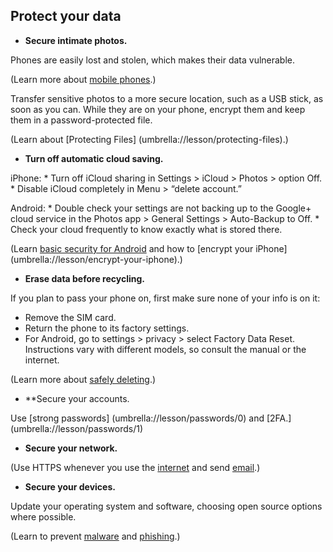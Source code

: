 ## Protect your data

*	**Secure intimate photos.** 

Phones are easily lost and stolen, which makes their data vulnerable. 

(Learn more about [mobile phones](umbrella://lesson/mobile-phones/0).)

Transfer sensitive photos to a more secure location, such as a USB stick, as soon as you can. While they are on your phone, encrypt them and keep them in a password-protected file.

(Learn about [Protecting Files] (umbrella://lesson/protecting-files).)  

*	**Turn off automatic cloud saving.**  

iPhone: 
	*	Turn off iCloud sharing in Settings > iCloud > Photos > option Off. 
    *	Disable iCloud completely in Menu > “delete account.” 
    
Android: 
	*	Double check your settings are not backing up to the Google+ cloud service in the Photos app > General Settings > Auto-Backup to Off. 
    *	Check your cloud frequently to know exactly what is stored there.
    
(Learn [basic security for Android](umbrella://lesson/android) and how to [encrypt your iPhone] (umbrella://lesson/encrypt-your-iphone).)

*	**Erase data before recycling.**  

If you plan to pass your phone on, first make sure none of your info is on it: 

*	Remove the SIM card. 
*	Return the phone to its factory settings. 
*	For Android, go to settings > privacy > select Factory Data Reset. Instructions vary with different models, so consult the manual or the internet.

(Learn more about [safely deleting](umbrella://lesson/safely-deleting).)

*	**Secure your accounts.

Use [strong passwords] (umbrella://lesson/passwords/0) and [2FA.] (umbrella://lesson/passwords/1)

*	**Secure your network.**

(Use HTTPS whenever you use the [internet](umbrella://lesson/the-internet/0) and send [email](umbrella://lesson/email/0).) 

*	**Secure your devices.**

Update your operating system and software, choosing open source options where possible. 

(Learn to prevent [malware](umbrella://lesson/malware/0) and [phishing](umbrella://lesson/phishing).)
